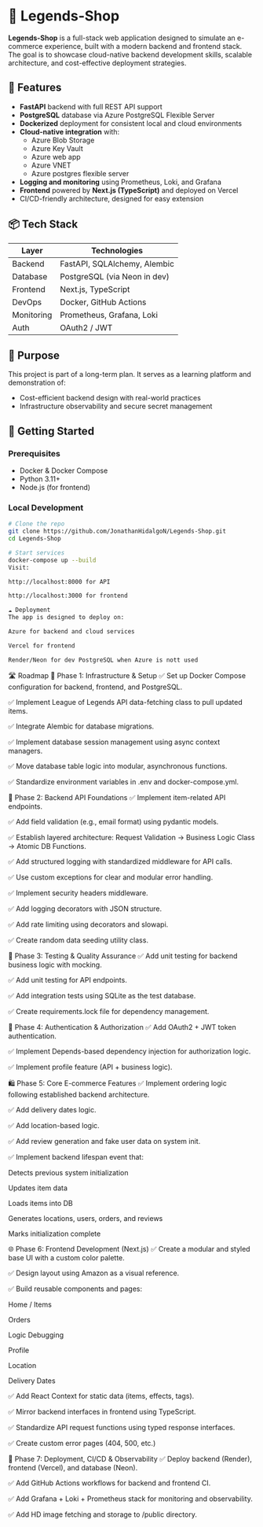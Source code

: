 # 🛒 Legends-Shop

**Legends-Shop** is a full-stack web application designed to simulate an e-commerce experience, built with a modern backend and frontend stack. The goal is to showcase cloud-native backend development skills, scalable architecture, and cost-effective deployment strategies.

## 🚀 Features

- **FastAPI** backend with full REST API support
- **PostgreSQL** database via Azure PostgreSQL Flexible Server
- **Dockerized** deployment for consistent local and cloud environments
- **Cloud-native integration** with:
  - Azure Blob Storage
  - Azure Key Vault
  - Azure web app
  - Azure VNET
  - Azure postgres flexible server
- **Logging and monitoring** using Prometheus, Loki, and Grafana
- **Frontend** powered by **Next.js (TypeScript)** and deployed on Vercel
- CI/CD-friendly architecture, designed for easy extension

## 📦 Tech Stack

| Layer     | Technologies |
|-----------|--------------|
| Backend   | FastAPI, SQLAlchemy, Alembic |
| Database  | PostgreSQL (via Neon in dev) |
| Frontend  | Next.js, TypeScript |
| DevOps    | Docker, GitHub Actions |
| Monitoring | Prometheus, Grafana, Loki |
| Auth      | OAuth2 / JWT |  

## 🧠 Purpose

This project is part of a long-term plan. It serves as a learning platform and demonstration of:

- Cost-efficient backend design with real-world practices
- Infrastructure observability and secure secret management

## 🐳 Getting Started

### Prerequisites

- Docker & Docker Compose
- Python 3.11+
- Node.js (for frontend)

### Local Development

```bash
# Clone the repo
git clone https://github.com/JonathanHidalgoN/Legends-Shop.git
cd Legends-Shop

# Start services
docker-compose up --build
Visit:

http://localhost:8000 for API

http://localhost:3000 for frontend

☁️ Deployment
The app is designed to deploy on:

Azure for backend and cloud services

Vercel for frontend

Render/Neon for dev PostgreSQL when Azure is nott used
```
🛣️ Roadmap
🧱 Phase 1: Infrastructure & Setup
✅ Set up Docker Compose configuration for backend, frontend, and PostgreSQL.

✅ Implement League of Legends API data-fetching class to pull updated items.

✅ Integrate Alembic for database migrations.

✅ Implement database session management using async context managers.

✅ Move database table logic into modular, asynchronous functions.

✅ Standardize environment variables in .env and docker-compose.yml.

🔧 Phase 2: Backend API Foundations
✅ Implement item-related API endpoints.

✅ Add field validation (e.g., email format) using pydantic models.

✅ Establish layered architecture:
Request Validation → Business Logic Class → Atomic DB Functions.

✅ Add structured logging with standardized middleware for API calls.

✅ Use custom exceptions for clear and modular error handling.

✅ Implement security headers middleware.

✅ Add logging decorators with JSON structure.

✅ Add rate limiting using decorators and slowapi.

✅ Create random data seeding utility class.

🧪 Phase 3: Testing & Quality Assurance
✅ Add unit testing for backend business logic with mocking.

✅ Add unit testing for API endpoints.

✅ Add integration tests using SQLite as the test database.

✅ Create requirements.lock file for dependency management.

🔐 Phase 4: Authentication & Authorization
✅ Add OAuth2 + JWT token authentication.

✅ Implement Depends-based dependency injection for authorization logic.

✅ Implement profile feature (API + business logic).

🛍️ Phase 5: Core E-commerce Features
✅ Implement ordering logic following established backend architecture.

✅ Add delivery dates logic.

✅ Add location-based logic.

✅ Add review generation and fake user data on system init.

✅ Implement backend lifespan event that:

Detects previous system initialization

Updates item data

Loads items into DB

Generates locations, users, orders, and reviews

Marks initialization complete

🌐 Phase 6: Frontend Development (Next.js)
✅ Create a modular and styled base UI with a custom color palette.

✅ Design layout using Amazon as a visual reference.

✅ Build reusable components and pages:

Home / Items

Orders

Logic Debugging

Profile

Location

Delivery Dates

✅ Add React Context for static data (items, effects, tags).

✅ Mirror backend interfaces in frontend using TypeScript.

✅ Standardize API request functions using typed response interfaces.

✅ Create custom error pages (404, 500, etc.)

🧪 Phase 7: Deployment, CI/CD & Observability
✅ Deploy backend (Render), frontend (Vercel), and database (Neon).

✅ Add GitHub Actions workflows for backend and frontend CI.

✅ Add Grafana + Loki + Prometheus stack for monitoring and observability.

✅ Add HD image fetching and storage to /public directory.
